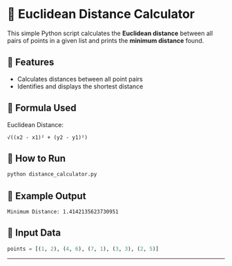 # 📏 Euclidean Distance Calculator

This simple Python script calculates the **Euclidean distance** between all pairs of points in a given list and prints the **minimum distance** found.

## 🔢 Features

- Calculates distances between all point pairs
- Identifies and displays the shortest distance

## 🧮 Formula Used

Euclidean Distance:

```
√((x2 - x1)² + (y2 - y1)²)
```

## 🚀 How to Run

```bash
python distance_calculator.py
```

## 📌 Example Output

```
Minimum Distance: 1.4142135623730951
```

## 📁 Input Data

```python
points = [(1, 2), (4, 6), (7, 1), (3, 3), (2, 5)]
```

---

